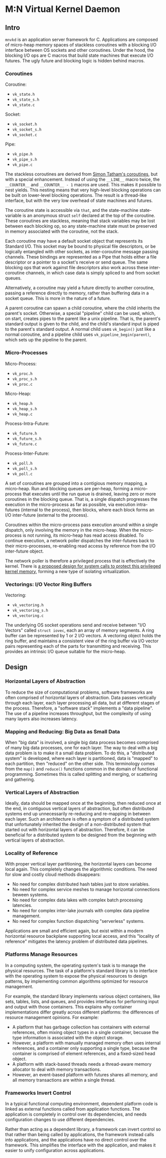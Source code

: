 # M:N Virtual Kernel Daemon

## Intro

`mnvkd` is an application server framework for C. Applications are composed of micro-heap memory spaces of stackless coroutines with a blocking I/O interface between OS sockets and other coroutines. Under the hood, the blocking I/O ops are C macros that build state machines that execute I/O futures. The ugly future and blocking logic is hidden behind macros.

### Coroutines

Coroutine:
  - `vk_state.h`
  - `vk_state_s.h`
  - `vk_state.c`

Socket:
  - `vk_socket.h`
  - `vk_socket_s.h`
  - `vk_socket.c`

Pipe:
  - `vk_pipe.h`
  - `vk_pipe_s.h`
  - `vk_pipe.c`

The stackless coroutines are derived from [Simon Tatham's coroutines](https://www.chiark.greenend.org.uk/~sgtatham/coroutines.html), but with a special enhancement. Instead of using the `__LINE__` macro twice, the `__COUNTER__` and `__COUNTER__ - 1` macros are used. This makes it possible to nest yields. This nesting means that very high-level blocking operations can be built on lower-level blocking operations. The result is a thread-like interface, but with the very low overhead of state machines and futures.

The coroutine state is accessible via `that`, and the state-machine state-variable is an anonymous struct `self` declared at the top of the coroutine. These coroutines are stackless, meaning that stack variables may be lost between each blocking op, so any state-machine state must be preserved in memory associated with the coroutine, not the stack.

Each coroutine may have a default socket object that represents its Standard I/O. This socket may be bound to physical file descriptors, or be logically entangled with other sockets, as inter-coroutine message passing channels. These bindings are represented as a Pipe that holds either a file descriptor or a pointer to a socket's receive or send queue. The same blocking ops that work against file descriptors also work across these inter-coroutine channels, in which case data is simply spliced to and from socket queues.

Alternatively, a coroutine may yield a future directly to another coroutine, passing a reference directly to memory, rather than buffering data in a socket queue. This is more in the nature of a future.

A parent coroutine can spawn a child coroutine, where the child inherits the parent's socket. Otherwise, a special "pipeline" child can be used, which, on start, creates pipes to the parent like a unix pipeline. That is, the parent's standard output is given to the child, and the child's standard input is piped to the parent's standard output.  A normal child uses `vk_begin()` just like a normal coroutine, and a pipeline child uses `vk_pipeline_begin(parent)`, which sets up the pipeline to the parent.

### Micro-Processes

Micro-Process:
  - `vk_proc.h`
  - `vk_proc_s.h`
  - `vk_proc.c`

Micro-Heap:
  - `vk_heap.h`
  - `vk_heap_s.h`
  - `vk_heap.c`

Process-Intra-Future:
  - `vk_future.h`
  - `vk_future_s.h`
  - `vk_future.c`

Process-Inter-Future:
  - `vk_poll.h`
  - `vk_poll_s.h`
  - `vk_poll.c`

A set of coroutines are grouped into a contigious memory mapping, a micro-heap. Run and blocking queues are per-heap, forming a micro-process that executes until the run queue is drained, leaving zero or more coroutines in the blocking queue. That is, a single dispatch progresses the execution in the micro-process as far as possible, via execution intra-futures (internal to the process), then blocks, where each block forms an I/O inter-future (external to the process).

Coroutines within the micro-process pass execution around within a single dispatch, only involving the memory in the micro-heap. When the micro-process is not running, its micro-heap has read access disabled. To continue execution, a network poller dispatches the inter-futures back to their micro-processes, re-enabling read access by reference from the I/O inter-future object.

The network poller is therefore a privileged process that is effectively the kernel. There is [a proposed design for system calls to protect this privileged kernel memory](https://spatiotemporal.io/#proposalasyscallisolatingsyscallforisolateduserlandscheduling), forming a new type of isolating virtualization.

### Vectorings: I/O Vector Ring Buffers

Vectoring:
  - `vk_vectoring.h`
  - `vk_vectoring_s.h`
  - `vk_vectoring.c`

The underlying OS socket operations send and receive between "I/O Vectors" called `struct iovec`, each an array of memory segments. A ring buffer can be represented by 1 or 2 I/O vectors. A vectoring object holds the ring buffer, and maintains a consistent view of the ring buffer via I/O vector pairs representing each of the parts for transmitting and receiving. This provides an intrinsic I/O queue suitable for the micro-heap. 

## Design

### Horizontal Layers of Abstraction
To reduce the size of computational problems, software frameworks are often comprised of horizontal layers of abstraction. Data passes vertically through each layer, each layer processing all data, but at different stages of the process. Therefore, a "software stack" implements a "data pipeline". The use of a pipeline increases throughput, but the complexity of using many layers also increases latency.

### Mapping and Reducing: Big Data as Small Data
When "big data" is involved, a single big data process becomes comprised of many big data processes, one for each layer. The way to deal with a big data problem is to make it a small data problem. To do this, a "distributed system" is developed, where each layer is partitioned, data is "mapped" to each partition, then "reduced" on the other side. This terminology comes from the `map()` and `reduce()` functions common in the domain of functional programming. Sometimes this is called splitting and merging, or scattering and gathering. 

### Vertical Layers of Abstraction
Ideally, data should be mapped once at the beginning, then reduced once at the end, in contiguous vertical layers of abstraction, but often distributed systems end up unnecessarily re-reducing and re-mapping in between each layer. Such an architecture is often a symptom of a distributed system that unfortunately inherited the design of a non-distributed system that started out with horizontal layers of abstraction. Therefore, it can be beneficial for a distributed system to be designed from the beginning with vertical layers of abstraction. 

### Locality of Reference
With proper vertical layer partitioning, the horizontal layers can become local again. This completely changes the algorithmic conditions. The need for slow and costly cloud methods disappears:
  - No need for complex distributed hash tables just to store variables.
  - No need for complex service meshes to manage horizontal connections beween systems.
  - No need for complex data lakes with complex batch processing latencies. 
  - No need for complex inter-lake journals with complex data pipeline management. 
  - No need for complex function dispatching "serverless" systems. 

Applications are small and efficient again, but exist within a modern horizontal resource backplane supporting local access, and this "locality of reference" mitigates the latency problem of distributed data pipelines.

### Platforms Manage Resources
In a computing system, the operating system's task is to manage the physical resources. The task of a platform's standard library is to interface with the operating system to expose the physical resources to design patterns, by implementing common algorithms optimized for resource management.

For example, the standard library implements various object containers, like sets, tables, lists, and queues, and provides interfaces for performing input and output with those containers. This explains why container implementations differ greatly across different platforms: the differences of resource management opinions. For example:
 - A platform that has garbage collection has containers with external references, often mixing object types in a single container, becuase the type information is associated with the object storage.
 - However, a platform with manually managed memory often uses internal references, and a container only supporting a single type, because the container is comprised of element references, and a fixed-sized head object.
 - A platform with stack-based threads needs a thread-aware memory allocator to deal with memory transactions.
 - However, an event-based platform with futures shares all memory, and all memory transactions are within a single thread.

### Frameworks Invert Control
In a typical functional computing environment, dependent platform code is linked as external functions called from application functions. The application is completely in control over its dependencies, and needs configuration changes to use different dependencies.

Rather than acting as a dependent library, a framework can invert control so that rather than being called by applications, the framework instead calls into applications, and the applications have no direct control over the framework. This simplifies the interface with the application, and makes it easier to unify configuration across applications.

